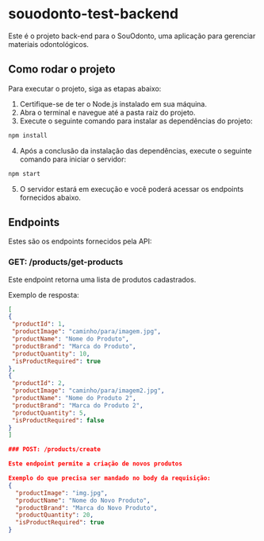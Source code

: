 # souodonto-test-backend

Este é o projeto back-end para o SouOdonto, uma aplicação para gerenciar materiais odontológicos.

## Como rodar o projeto

Para executar o projeto, siga as etapas abaixo:

1. Certifique-se de ter o Node.js instalado em sua máquina.
2. Abra o terminal e navegue até a pasta raiz do projeto.
3. Execute o seguinte comando para instalar as dependências do projeto:

```sh
npm install
```
4. Após a conclusão da instalação das dependências, execute o seguinte comando para iniciar o servidor:

```sh
npm start
```
5. O servidor estará em execução e você poderá acessar os endpoints fornecidos abaixo.

## Endpoints

Estes são os endpoints fornecidos pela API:

### GET: /products/get-products

Este endpoint retorna uma lista de produtos cadastrados.

Exemplo de resposta:
```json
[
{
 "productId": 1,
 "productImage": "caminho/para/imagem.jpg",
 "productName": "Nome do Produto",
 "productBrand": "Marca do Produto",
 "productQuantity": 10,
 "isProductRequired": true
},
{
 "productId": 2,
 "productImage": "caminho/para/imagem2.jpg",
 "productName": "Nome do Produto 2",
 "productBrand": "Marca do Produto 2",
 "productQuantity": 5,
 "isProductRequired": false
}
]

### POST: /products/create

Este endpoint permite a criação de novos produtos

Exemplo do que precisa ser mandado no body da requisição:
{
  "productImage": "img.jpg",
  "productName": "Nome do Novo Produto",
  "productBrand": "Marca do Novo Produto",
  "productQuantity": 20,
  "isProductRequired": true
}
